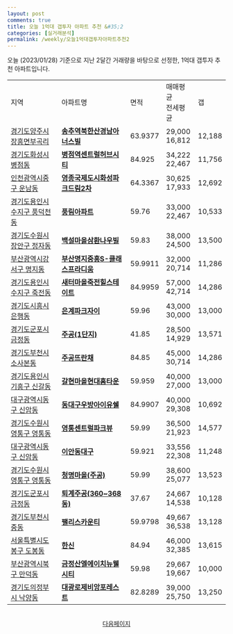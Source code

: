 ```yaml
---
layout: post
comments: true
title: 오늘 1억대 갭투자 아파트 추천 &#35;2
categories: [실거래분석]
permalink: /weekly/오늘1억대갭투자아파트추천2
---
```


오늘 (2023/01/28) 기준으로 지난 2달간 거래량을 바탕으로 선정한,
1억대 갭투자 추천 아파트입니다.

<table class="sortable">
  <tr>
    <td>지역</td>
    <td>아파트명</td>
    <td>면적</td>
    <td>매매평균<br>전세평균</td>
    <td>갭</td>
  </tr>

  <tr class="item">
    <td><a href="/apt/경기도양주시장흥면부곡리">경기도양주시 장흥면부곡리</a></td>
    <td style="font-weight: bold;"><a href="/apt/경기도양주시장흥면부곡리송추역북한산경남아너스빌">송추역북한산경남아너스빌</a></td>
    <td>63.9377</td>
    <td>29,000<br>16,812</td>
    <td>12,188</td>
  </tr>

  <tr class="item">
    <td><a href="/apt/경기도화성시병점동">경기도화성시 병점동</a></td>
    <td style="font-weight: bold;"><a href="/apt/경기도화성시병점동병점역센트럴허브시티">병점역센트럴허브시티</a></td>
    <td>84.925</td>
    <td>34,222<br>22,467</td>
    <td>11,756</td>
  </tr>

  <tr class="item">
    <td><a href="/apt/인천광역시중구운남동">인천광역시중구 운남동</a></td>
    <td style="font-weight: bold;"><a href="/apt/인천광역시중구운남동영종국제도시화성파크드림2차">영종국제도시화성파크드림2차</a></td>
    <td>64.3367</td>
    <td>30,625<br>17,933</td>
    <td>12,692</td>
  </tr>

  <tr class="item">
    <td><a href="/apt/경기도용인시수지구풍덕천동">경기도용인시수지구 풍덕천동</a></td>
    <td style="font-weight: bold;"><a href="/apt/경기도용인시수지구풍덕천동풍림아파트">풍림아파트</a></td>
    <td>59.76</td>
    <td>33,000<br>22,467</td>
    <td>10,533</td>
  </tr>

  <tr class="item">
    <td><a href="/apt/경기도수원시장안구정자동">경기도수원시장안구 정자동</a></td>
    <td style="font-weight: bold;"><a href="/apt/경기도수원시장안구정자동백설마을삼환나우빌">백설마을삼환나우빌</a></td>
    <td>59.83</td>
    <td>38,000<br>24,500</td>
    <td>13,500</td>
  </tr>

  <tr class="item">
    <td><a href="/apt/부산광역시강서구명지동">부산광역시강서구 명지동</a></td>
    <td style="font-weight: bold;"><a href="/apt/부산광역시강서구명지동부산명지중흥S-클래스프라디움">부산명지중흥S-클래스프라디움</a></td>
    <td>59.9911</td>
    <td>32,000<br>20,714</td>
    <td>11,286</td>
  </tr>

  <tr class="item">
    <td><a href="/apt/경기도용인시수지구죽전동">경기도용인시수지구 죽전동</a></td>
    <td style="font-weight: bold;"><a href="/apt/경기도용인시수지구죽전동새터마을죽전힐스테이트">새터마을죽전힐스테이트</a></td>
    <td>84.9959</td>
    <td>57,000<br>42,714</td>
    <td>14,286</td>
  </tr>

  <tr class="item">
    <td><a href="/apt/경기도시흥시은행동">경기도시흥시 은행동</a></td>
    <td style="font-weight: bold;"><a href="/apt/경기도시흥시은행동은계파크자이">은계파크자이</a></td>
    <td>59.96</td>
    <td>43,000<br>30,000</td>
    <td>13,000</td>
  </tr>

  <tr class="item">
    <td><a href="/apt/경기도군포시금정동">경기도군포시 금정동</a></td>
    <td style="font-weight: bold;"><a href="/apt/경기도군포시금정동주공(1단지)">주공(1단지)</a></td>
    <td>41.85</td>
    <td>28,500<br>14,929</td>
    <td>13,571</td>
  </tr>

  <tr class="item">
    <td><a href="/apt/경기도부천시소사본동">경기도부천시 소사본동</a></td>
    <td style="font-weight: bold;"><a href="/apt/경기도부천시소사본동주공뜨란채">주공뜨란채</a></td>
    <td>84.85</td>
    <td>45,000<br>30,714</td>
    <td>14,286</td>
  </tr>

  <tr class="item">
    <td><a href="/apt/경기도용인시기흥구신갈동">경기도용인시기흥구 신갈동</a></td>
    <td style="font-weight: bold;"><a href="/apt/경기도용인시기흥구신갈동갈현마을현대홈타운">갈현마을현대홈타운</a></td>
    <td>59.959</td>
    <td>40,000<br>27,000</td>
    <td>13,000</td>
  </tr>

  <tr class="item">
    <td><a href="/apt/대구광역시동구신암동">대구광역시동구 신암동</a></td>
    <td style="font-weight: bold;"><a href="/apt/대구광역시동구신암동동대구우방아이유쉘">동대구우방아이유쉘</a></td>
    <td>84.9907</td>
    <td>40,000<br>29,308</td>
    <td>10,692</td>
  </tr>

  <tr class="item">
    <td><a href="/apt/경기도수원시영통구영통동">경기도수원시영통구 영통동</a></td>
    <td style="font-weight: bold;"><a href="/apt/경기도수원시영통구영통동영통센트럴파크뷰">영통센트럴파크뷰</a></td>
    <td>59.99</td>
    <td>36,500<br>21,923</td>
    <td>14,577</td>
  </tr>

  <tr class="item">
    <td><a href="/apt/대구광역시동구신암동">대구광역시동구 신암동</a></td>
    <td style="font-weight: bold;"><a href="/apt/대구광역시동구신암동이안동대구">이안동대구</a></td>
    <td>59.921</td>
    <td>33,556<br>22,308</td>
    <td>11,248</td>
  </tr>

  <tr class="item">
    <td><a href="/apt/경기도수원시영통구영통동">경기도수원시영통구 영통동</a></td>
    <td style="font-weight: bold;"><a href="/apt/경기도수원시영통구영통동청명마을(주공)">청명마을(주공)</a></td>
    <td>59.99</td>
    <td>38,600<br>25,077</td>
    <td>13,523</td>
  </tr>

  <tr class="item">
    <td><a href="/apt/경기도군포시금정동">경기도군포시 금정동</a></td>
    <td style="font-weight: bold;"><a href="/apt/경기도군포시금정동퇴계주공(360~368동)">퇴계주공(360~368동)</a></td>
    <td>37.67</td>
    <td>24,667<br>14,538</td>
    <td>10,128</td>
  </tr>

  <tr class="item">
    <td><a href="/apt/경기도부천시중동">경기도부천시 중동</a></td>
    <td style="font-weight: bold;"><a href="/apt/경기도부천시중동팰리스카운티">팰리스카운티</a></td>
    <td>59.9798</td>
    <td>49,667<br>36,538</td>
    <td>13,128</td>
  </tr>

  <tr class="item">
    <td><a href="/apt/서울특별시도봉구도봉동">서울특별시도봉구 도봉동</a></td>
    <td style="font-weight: bold;"><a href="/apt/서울특별시도봉구도봉동한신">한신</a></td>
    <td>84.94</td>
    <td>46,000<br>32,385</td>
    <td>13,615</td>
  </tr>

  <tr class="item">
    <td><a href="/apt/부산광역시북구만덕동">부산광역시북구 만덕동</a></td>
    <td style="font-weight: bold;"><a href="/apt/부산광역시북구만덕동금정산엘에이치뉴웰시티">금정산엘에이치뉴웰시티</a></td>
    <td>59.98</td>
    <td>29,667<br>19,667</td>
    <td>10,000</td>
  </tr>

  <tr class="item">
    <td><a href="/apt/경기도의정부시낙양동">경기도의정부시 낙양동</a></td>
    <td style="font-weight: bold;"><a href="/apt/경기도의정부시낙양동대광로제비앙포레스트">대광로제비앙포레스트</a></td>
    <td>82.8289</td>
    <td>39,000<br>25,750</td>
    <td>13,250</td>
  </tr>

  <tr>
      <script async src="https://pagead2.googlesyndication.com/pagead/js/adsbygoogle.js?client=ca-pub-3485438051770037"
          crossorigin="anonymous"></script>
      <ins class="adsbygoogle"
          style="display:block"
          data-ad-format="fluid"
          data-ad-layout-key="-fb+5w+4e-db+86"
          data-ad-client="ca-pub-3485438051770037"
          data-ad-slot="1827090281"></ins>
      <script>
          (adsbygoogle = window.adsbygoogle || []).push({});
      </script>
  </tr>

</table>
<br>
<center><a href="/weekly/오늘1억대갭투자아파트추천3">다음페이지</a></center>
<br><br>
